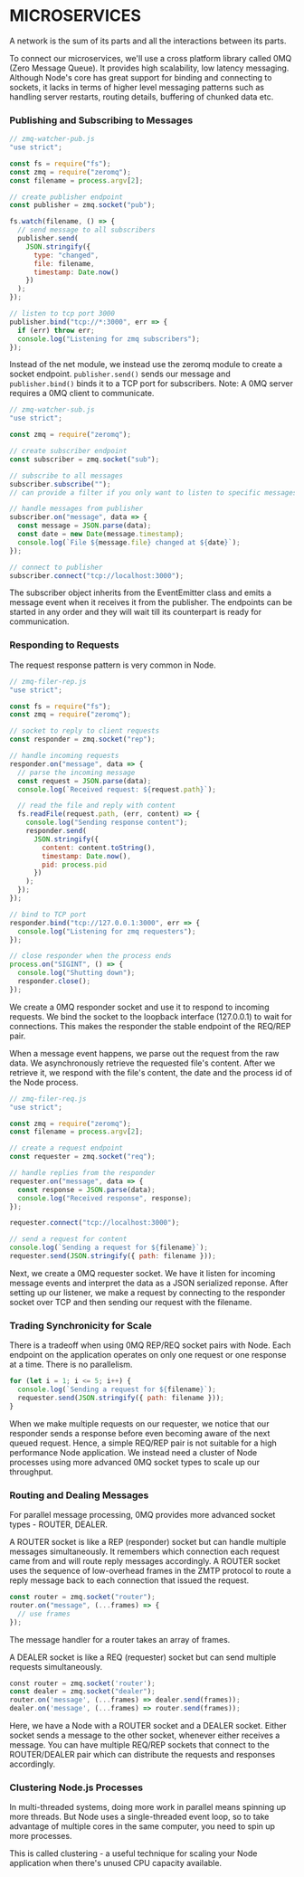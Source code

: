 # MICROSERVICES

A network is the sum of its parts and all the interactions between its parts.

To connect our microservices, we'll use a cross platform library called 0MQ (Zero Message Queue).
It provides high scalability, low latency messaging. Although Node's core has great support for
binding and connecting to sockets, it lacks in terms of higher level messaging patterns such as
handling server restarts, routing details, buffering of chunked data etc.

### Publishing and Subscribing to Messages

```js
// zmq-watcher-pub.js
"use strict";

const fs = require("fs");
const zmq = require("zeromq");
const filename = process.argv[2];

// create publisher endpoint
const publisher = zmq.socket("pub");

fs.watch(filename, () => {
  // send message to all subscribers
  publisher.send(
    JSON.stringify({
      type: "changed",
      file: filename,
      timestamp: Date.now()
    })
  );
});

// listen to tcp port 3000
publisher.bind("tcp://*:3000", err => {
  if (err) throw err;
  console.log("Listening for zmq subscribers");
});
```

Instead of the net module, we instead use the zeromq module to create a socket endpoint.
`publisher.send()` sends our message and `publisher.bind()` binds it to a TCP port for subscribers.
Note: A 0MQ server requires a 0MQ client to communicate.

```js
// zmq-watcher-sub.js
"use strict";

const zmq = require("zeromq");

// create subscriber endpoint
const subscriber = zmq.socket("sub");

// subscribe to all messages
subscriber.subscribe("");
// can provide a filter if you only want to listen to specific messages

// handle messages from publisher
subscriber.on("message", data => {
  const message = JSON.parse(data);
  const date = new Date(message.timestamp);
  console.log(`File ${message.file} changed at ${date}`);
});

// connect to publisher
subscriber.connect("tcp://localhost:3000");
```

The subscriber object inherits from the EventEmitter class and emits a message event when it receives it from the publisher.
The endpoints can be started in any order and they will wait till its counterpart is ready for communication.

### Responding to Requests

The request response pattern is very common in Node.

```js
// zmq-filer-rep.js
"use strict";

const fs = require("fs");
const zmq = require("zeromq");

// socket to reply to client requests
const responder = zmq.socket("rep");

// handle incoming requests
responder.on("message", data => {
  // parse the incoming message
  const request = JSON.parse(data);
  console.log(`Received request: ${request.path}`);

  // read the file and reply with content
  fs.readFile(request.path, (err, content) => {
    console.log("Sending response content");
    responder.send(
      JSON.stringify({
        content: content.toString(),
        timestamp: Date.now(),
        pid: process.pid
      })
    );
  });
});

// bind to TCP port
responder.bind("tcp://127.0.0.1:3000", err => {
  console.log("Listening for zmq requesters");
});

// close responder when the process ends
process.on("SIGINT", () => {
  console.log("Shutting down");
  responder.close();
});
```

We create a 0MQ responder socket and use it to respond to incoming requests. We bind the socket to the loopback interface (127.0.0.1) to wait for connections. This makes the responder the stable endpoint of the REQ/REP pair.

When a message event happens, we parse out the request from the raw data. We asynchronously retrieve the requested file's content. After we retrieve it, we respond with the file's content, the date and the process id of the Node process.

```js
// zmq-filer-req.js
"use strict";

const zmq = require("zeromq");
const filename = process.argv[2];

// create a request endpoint
const requester = zmq.socket("req");

// handle replies from the responder
requester.on("message", data => {
  const response = JSON.parse(data);
  console.log("Received response", response);
});

requester.connect("tcp://localhost:3000");

// send a request for content
console.log(`Sending a request for ${filename}`);
requester.send(JSON.stringify({ path: filename }));
```

Next, we create a 0MQ requester socket. We have it listen for incoming message events and interpret the data as a JSON serialized reponse. After setting up our listener, we make a request by connecting to the responder socket over TCP and then sending our request with the filename.

### Trading Synchronicity for Scale

There is a tradeoff when using 0MQ REP/REQ socket pairs with Node. Each endpoint on the application operates on only one request or one response at a time. There is no parallelism.

```js
for (let i = 1; i <= 5; i++) {
  console.log(`Sending a request for ${filename}`);
  requester.send(JSON.stringify({ path: filename }));
}
```

When we make multiple requests on our requester, we notice that our responder sends a response before even becoming aware of the next queued request. Hence, a simple REQ/REP pair is not suitable for a high performance Node application. We instead need a cluster of Node processes using more advanced 0MQ socket types to scale up our throughput.

### Routing and Dealing Messages

For parallel message processing, 0MQ provides more advanced socket types - ROUTER, DEALER.

A ROUTER socket is like a REP (responder) socket but can handle multiple messages simultaneously. It remembers which connection each request came from and will route reply messages accordingly. A ROUTER socket uses the sequence of low-overhead frames in the ZMTP protocol to route a reply message back to each connection that issued the request.

```js
const router = zmq.socket("router");
router.on("message", (...frames) => {
  // use frames
});
```

The message handler for a router takes an array of frames.

A DEALER socket is like a REQ (requester) socket but can send multiple requests simultaneously.

```js
​const​ router = zmq.socket(​'router'​);
const dealer = zmq.socket("dealer");
router.on(​'message'​, (...frames) => dealer.send(frames));
dealer.on(​'message'​, (...frames) => router.send(frames));
```

Here, we have a Node with a ROUTER socket and a DEALER socket. Either socket sends a message to the other socket, whenever either receives a message. You can have multiple REQ/REP sockets that connect to the ROUTER/DEALER pair which can distribute the requests and responses accordingly.

### Clustering Node.js Processes

In multi-threaded systems, doing more work in parallel means spinning up more threads. But Node uses a single-threaded event loop, so to take advantage of multiple cores in the same computer, you need to spin up more processes.

This is called clustering - a useful technique for scaling your Node application when there's unused CPU capacity available.
